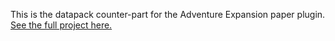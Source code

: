 This is the datapack counter-part for the Adventure Expansion paper plugin. [See the full project here.](https://github.com/coopersully/adventure-expansion/)
